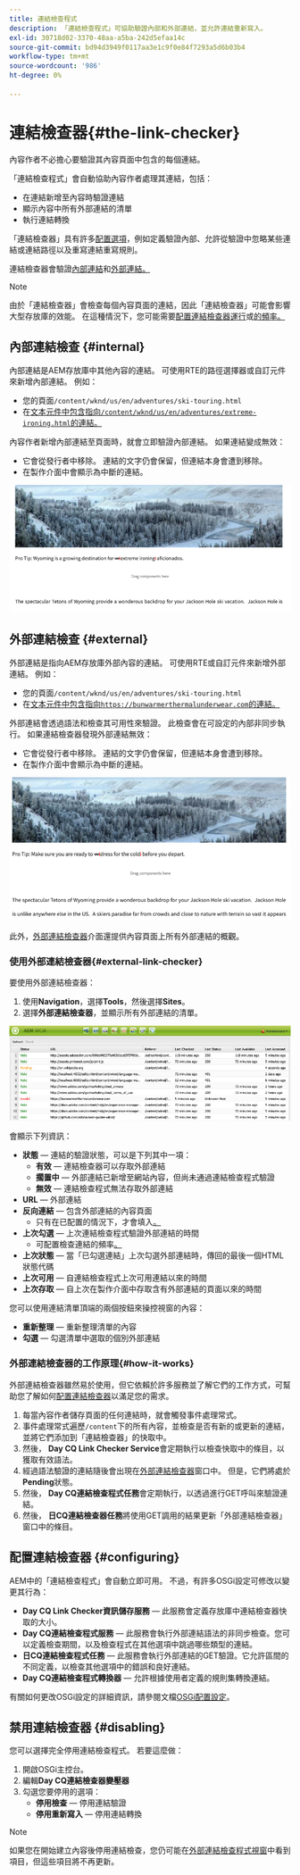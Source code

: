 ```yaml
---
title: 連結檢查程式
description: 「連結檢查程式」可協助驗證內部和外部連結，並允許連結重新寫入。
exl-id: 30718d02-3370-48aa-a5ba-242d5efaa14c
source-git-commit: bd94d3949f0117aa3e1c9f0e84f7293a5d6b03b4
workflow-type: tm+mt
source-wordcount: '986'
ht-degree: 0%

---
```


# 連結檢查器{#the-link-checker}

內容作者不必擔心要驗證其內容頁面中包含的每個連結。

「連結檢查程式」會自動協助內容作者處理其連結，包括：

* 在連結新增至內容時驗證連結
* 顯示內容中所有外部連結的清單
* 執行連結轉換

「連結檢查器」具有許多[配置選項](#configuring)，例如定義驗證內部、允許從驗證中忽略某些連結或連結路徑以及重寫連結重寫規則。

連結檢查器會驗證[內部連結](#internal)和[外部連結。](#external)

>[!NOTE]
>
>由於「連結檢查器」會檢查每個內容頁面的連結，因此「連結檢查器」可能會影響大型存放庫的效能。 在這種情況下，您可能需要[配置連結檢查器運行](#configuring)或[的頻率。](#disabling)

## 內部連結檢查 {#internal}

內部連結是AEM存放庫中其他內容的連結。 可使用RTE的路徑選擇器或自訂元件來新增內部連結。 例如：

* 您的頁面`/content/wknd/us/en/adventures/ski-touring.html`
* 在[文本元件中包含指向`/content/wknd/us/en/adventures/extreme-ironing.html`的連結。](https://experienceleague.adobe.com/docs/experience-manager-core-components/using/components/text.html)

內容作者新增內部連結至頁面時，就會立即驗證內部連結。 如果連結變成無效：

* 它會從發行者中移除。 連結的文字仍會保留，但連結本身會遭到移除。
* 在製作介面中會顯示為中斷的連結。

![編寫頁面時內部連結損毀](assets/link-checker-invalid-link-internal.png)

## 外部連結檢查 {#external}

外部連結是指向AEM存放庫外部內容的連結。 可使用RTE或自訂元件來新增外部連結。 例如：

* 您的頁面`/content/wknd/us/en/adventures/ski-touring.html`
* 在[文本元件中包含指向`https://bunwarmerthermalunderwear.com`的連結。](https://experienceleague.adobe.com/docs/experience-manager-core-components/using/components/text.html)

外部連結會透過語法和檢查其可用性來驗證。 此檢查會在可設定的內部非同步執行。 如果連結檢查器發現外部連結無效：

* 它會從發行者中移除。 連結的文字仍會保留，但連結本身會遭到移除。
* 在製作介面中會顯示為中斷的連結。

![編寫頁面時內部連結損毀](assets/link-checker-invalid-link-external.png)

此外，[外部連結檢查器](#external-link-checker)介面還提供內容頁面上所有外部連結的概觀。

### 使用外部連結檢查器{#external-link-checker}

要使用外部連結檢查器：

1. 使用&#x200B;**Navigation**，選擇&#x200B;**Tools**，然後選擇&#x200B;**Sites**。
1. 選擇&#x200B;**外部連結檢查器**，並顯示所有外部連結的清單。

![「外部連結檢查器」窗口](assets/external-link-checker.png)

會顯示下列資訊：

* **狀態**  — 連結的驗證狀態，可以是下列其中一項：
   * **有效**  — 連結檢查器可以存取外部連結
   * **擱置中**  — 外部連結已新增至網站內容，但尚未通過連結檢查程式驗證
   * **無效**  — 連結檢查程式無法存取外部連結
* **URL**  — 外部連結
* **反向連結**  — 包含外部連結的內容頁面
   * 只有在已配置的情況下，才會填入[。](#configuring)
* **上次勾選**  — 上次連結檢查程式驗證外部連結的時間
   * 可配置檢查連結的頻率[。](#configuring)
* **上次狀態**  — 當「已勾選連結」上次勾選外部連結時，傳回的最後一個HTML狀態代碼
* **上次可用**  — 自連結檢查程式上次可用連結以來的時間
* **上次存取**  — 自上次在製作介面中存取含有外部連結的頁面以來的時間

您可以使用連結清單頂端的兩個按鈕來操控視窗的內容：

* **重新整理**  — 重新整理清單的內容
* **勾選**  — 勾選清單中選取的個別外部連結

### 外部連結檢查器的工作原理{#how-it-works}

外部連結檢查器雖然易於使用，但它依賴於許多服務並了解它們的工作方式，可幫助您了解如何[配置連結檢查器](#configuring)以滿足您的需求。

1. 每當內容作者儲存頁面的任何連結時，就會觸發事件處理常式。
1. 事件處理常式遍歷`/content`下的所有內容，並檢查是否有新的或更新的連結，並將它們添加到「連結檢查器」的快取中。
1. 然後， **Day CQ Link Checker Service**&#x200B;會定期執行以檢查快取中的條目，以獲取有效語法。
1. 經過語法驗證的連結隨後會出現在[外部連結檢查器](#external-link-checker)窗口中。 但是，它們將處於&#x200B;**Pending**&#x200B;狀態。
1. 然後， **Day CQ連結檢查程式任務**&#x200B;會定期執行，以透過進行GET呼叫來驗證連結。
1. 然後， **日CQ連結檢查器任務**&#x200B;將使用GET調用的結果更新「外部連結檢查器」窗口中的條目。

## 配置連結檢查器 {#configuring}

AEM中的「連結檢查程式」會自動立即可用。 不過，有許多OSGi設定可修改以變更其行為：

* **Day CQ Link Checker資訊儲存服務**  — 此服務會定義存放庫中連結檢查器快取的大小。
* **Day CQ連結檢查程式服務**  — 此服務會執行外部連結語法的非同步檢查。您可以定義檢查期間，以及檢查程式在其他選項中跳過哪些類型的連結。
* **日CQ連結檢查程式任務**  — 此服務會執行外部連結的GET驗證。它允許區間的不同定義，以檢查其他選項中的錯誤和良好連結。
* **Day CQ連結檢查程式轉換器**  — 允許根據使用者定義的規則集轉換連結。

有關如何更改OSGi設定的詳細資訊，請參閱文檔[OSGi配置設定](/help/sites-deploying/osgi-configuration-settings.md)。

## 禁用連結檢查器 {#disabling}

您可以選擇完全停用連結檢查程式。 若要這麼做：

1. 開啟OSGi主控台。
1. 編輯&#x200B;**Day CQ連結檢查器變壓器**
1. 勾選您要停用的選項：
   * **停用檢查**  — 停用連結驗證
   * **停用重新寫入**  — 停用連結轉換

>[!NOTE]
>
>如果您在開始建立內容後停用連結檢查，您仍可能在[外部連結檢查程式視窗](#external-link-checker)中看到項目，但這些項目將不再更新。
